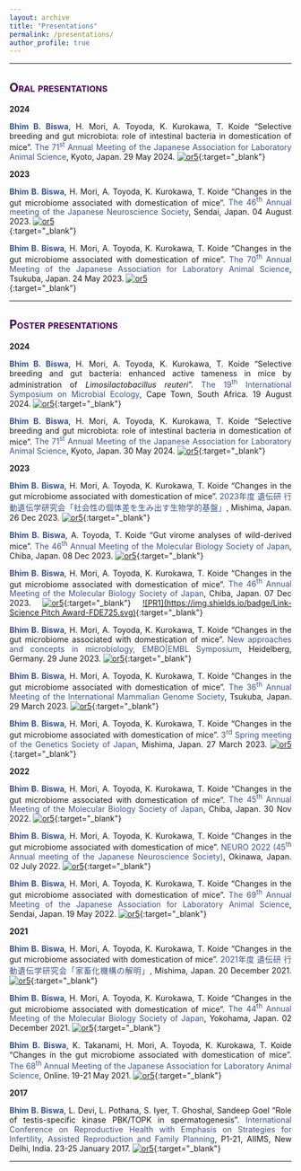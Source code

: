 ```yaml
---
layout: archive
title: "Presentations"
permalink: /presentations/
author_profile: true
---
```

<style> body {text-align: justify} </style> <!-- Justify text. -->

------

## <span style="font-variant:small-caps;"><span style="color:#440154">**Oral presentations**</span></span>

**2024**

<span style="color:#3B528B">**Bhim B. Biswa**</span>, H. Mori, A. Toyoda, K. Kurokawa, T. Koide “Selective breeding and gut microbiota: role of intestinal bacteria in domestication of mice”. <span style="color:#3B528B">The 71<sup>st</sup> Annual Meeting of the Japanese Association for Laboratory Animal Science</span>, Kyoto, Japan. 29 May 2024. [![or5](https://img.shields.io/badge/Link-Website-21908C.svg)](https://cfmeeting.com/jalas71/){:target="_blank"} <br>

**2023**

<span style="color:#3B528B">**Bhim B. Biswa**</span>, H. Mori, A. Toyoda, K. Kurokawa, T. Koide “Changes in the gut microbiome associated with domestication of mice”. <span style="color:#3B528B">The 46<sup>th</sup> Annual meeting of the Japanese Neuroscience Society</span>, Sendai, Japan. 04 August 2023. [![or5](https://img.shields.io/badge/Link-Website-21908C.svg)](https://neuroscience2023.jnss.org/en/index.html) <br>{:target="_blank"}

<span style="color:#3B528B">**Bhim B. Biswa**</span>, H. Mori, A. Toyoda, K. Kurokawa, T. Koide “Changes in the gut microbiome associated with domestication of mice”. <span style="color:#3B528B">The 70<sup>th</sup> Annual Meeting of the Japanese Association for Laboratory Animal Science</span>, Tsukuba, Japan. 24 May 2023. [![or5](https://img.shields.io/badge/Link-Website-21908C.svg)](https://cfmeeting.com/jalas70/) <br>{:target="_blank"}

------

## <span style="font-variant:small-caps;"><span style="color:#440154">**Poster presentations**</span></span>

**2024**

<span style="color:#3B528B">**Bhim B. Biswa**</span>, H. Mori, A. Toyoda, K. Kurokawa, T. Koide “Selective breeding and gut bacteria: enhanced active tameness in mice by administration of *Limosilactobacillus reuteri*”. <span style="color:#3B528B">The 19<sup>th</sup> International Symposium on Microbial Ecology</span>, Cape Town, South Africa. 19 August 2024. [![or5](https://img.shields.io/badge/Link-Website-21908C.svg)](https://isme19.isme-microbes.org/){:target="_blank"} <br>

<span style="color:#3B528B">**Bhim B. Biswa**</span>, H. Mori, A. Toyoda, K. Kurokawa, T. Koide “Selective breeding and gut microbiota: role of intestinal bacteria in domestication of mice”. <span style="color:#3B528B">The 71<sup>st</sup> Annual Meeting of the Japanese Association for Laboratory Animal Science</span>, Kyoto, Japan. 30 May 2024. [![or5](https://img.shields.io/badge/Link-Website-21908C.svg)](https://cfmeeting.com/jalas71/){:target="_blank"} <br>

**2023**

<span style="color:#3B528B">**Bhim B. Biswa**</span>, H. Mori, A. Toyoda, K. Kurokawa, T. Koide “Changes in the gut microbiome associated with domestication of mice”. <span style="color:#3B528B">2023年度 遺伝研 行動遺伝学研究会「社会性の個体差を生み出す生物学的基盤」</span>, Mishima, Japan. 26 Dec 2023. [![or5](https://img.shields.io/badge/Link-Website-21908C.svg)](https://www.nig.ac.jp/nig/research/nig-meetings?id=1504){:target="_blank"} <br>

<span style="color:#3B528B">**Bhim B. Biswa**</span>, A. Toyoda, T. Koide “Gut virome analyses of wild-derived mice”. <span style="color:#3B528B">The 46<sup>th</sup> Annual Meeting of the Molecular Biology Society of Japan</span>, Chiba, Japan. 08 Dec 2023. [![or5](https://img.shields.io/badge/Link-Website-21908C.svg)](https://www2.aeplan.co.jp/mbsj2023/en-index.html){:target="_blank"} <br>

<span style="color:#3B528B">**Bhim B. Biswa**</span>, H. Mori, A. Toyoda, K. Kurokawa, T. Koide “Changes in the gut microbiome associated with domestication of mice”. <span style="color:#3B528B">The 46<sup>th</sup> Annual Meeting of the Molecular Biology Society of Japan</span>, Chiba, Japan. 07 Dec 2023. [![or5](https://img.shields.io/badge/Link-Website-21908C.svg)](https://www2.aeplan.co.jp/mbsj2023/en-index.html){:target="_blank"} [![PR1](https://img.shields.io/badge/Link-Science Pitch Award-FDE725.svg)](https://www2.aeplan.co.jp/mbsj2023/en-index.html){:target="_blank"}  <br>

<span style="color:#3B528B">**Bhim B. Biswa**</span>, H. Mori, A. Toyoda, K. Kurokawa, T. Koide “Changes in the gut microbiome associated with domestication of mice”. <span style="color:#3B528B">New approaches and concepts in microbiology, EMBO|EMBL Symposium</span>, Heidelberg, Germany. 29 June 2023. [![or5](https://img.shields.io/badge/Link-Website-21908C.svg)](https://www.embl.org/about/info/course-and-conference-office/events/ees23-06/){:target="_blank"} <br>

<span style="color:#3B528B">**Bhim B. Biswa**</span>, H. Mori, A. Toyoda, K. Kurokawa, T. Koide “Changes in the gut microbiome associated with domestication of mice”. <span style="color:#3B528B">The 36<sup>th</sup> Annual Meeting of the International Mammalian Genome Society</span>, Tsukuba, Japan. 29 March 2023. [![or5](https://img.shields.io/badge/Link-Website-21908C.svg)](https://www.imgs.org/past-and-future-imgc-conferences){:target="_blank"} <br>

<span style="color:#3B528B">**Bhim B. Biswa**</span>, H. Mori, A. Toyoda, K. Kurokawa, T. Koide “Changes in the gut microbiome associated with domestication of mice”. <span style="color:#3B528B">3<sup>rd</sup> Spring meeting of the Genetics Society of Japan</span>, Mishima, Japan. 27 March 2023. [![or5](https://img.shields.io/badge/Link-Website-21908C.svg)](https://gsj3.org/en/){:target="_blank"} <br>

**2022**

 <span style="color:#3B528B">**Bhim B. Biswa**</span>, H. Mori, A. Toyoda, K. Kurokawa, T. Koide “Changes in the gut microbiome associated with domestication of mice”. <span style="color:#3B528B">The 45<sup>th</sup> Annual Meeting of the Molecular Biology Society of Japan</span>, Chiba, Japan. 30 Nov 2022. [![or5](https://img.shields.io/badge/Link-Website-21908C.svg)](https://www2.aeplan.co.jp/mbsj2022/en-index.html){:target="_blank"} <br>

<span style="color:#3B528B">**Bhim B. Biswa**</span>, H. Mori, A. Toyoda, K. Kurokawa, T. Koide “Changes in the gut microbiome associated with domestication of mice”. <span style="color:#3B528B">NEURO 2022 (45<sup>th</sup> Annual meeting of the Japanese Neuroscience Society)</span>, Okinawa, Japan. 02 July 2022. [![or5](https://img.shields.io/badge/Link-Website-21908C.svg)](https://neuro2022.jnss.org/){:target="_blank"} <br>

<span style="color:#3B528B">**Bhim B. Biswa**</span>, H. Mori, A. Toyoda, K. Kurokawa, T. Koide “Changes in the gut microbiome associated with domestication of mice”. <span style="color:#3B528B">The 69<sup>th</sup> Annual Meeting of the Japanese Association for Laboratory Animal Science</span>, Sendai, Japan. 19 May 2022. [![or5](https://img.shields.io/badge/Link-Website-21908C.svg)](https://jalas69.jp/){:target="_blank"} <br>

**2021**

<span style="color:#3B528B">**Bhim B. Biswa**</span>, H. Mori, A. Toyoda, K. Kurokawa, T. Koide “Changes in the gut microbiome associated with domestication of mice”. <span style="color:#3B528B">2021年度 遺伝研 行動遺伝学研究会「家畜化機構の解明」</span>, Mishima, Japan. 20 December 2021. [![or5](https://img.shields.io/badge/Link-Website-21908C.svg)](https://www.nig.ac.jp/nig/research/nig-meetings?id=1293){:target="_blank"} <br>

<span style="color:#3B528B">**Bhim B. Biswa**</span>, H. Mori, A. Toyoda, K. Kurokawa, T. Koide “Changes in the gut microbiome associated with domestication of mice”. <span style="color:#3B528B">The 44<sup>th</sup> Annual Meeting of the Molecular Biology Society of Japan</span>, Yokohama, Japan. 02 December 2021. [![or5](https://img.shields.io/badge/Link-Website-21908C.svg)](https://www2.aeplan.co.jp/mbsj2021/english/){:target="_blank"} <br>

<span style="color:#3B528B">**Bhim B. Biswa**</span>, K. Takanami, H. Mori, A. Toyoda, K. Kurokawa, T. Koide “Changes in the gut microbiome associated with domestication of mice”. <span style="color:#3B528B">The 68<sup>th</sup> Annual Meeting of the Japanese Association for Laboratory Animal Science</span>, Online. 19-21 May 2021. [![or5](https://img.shields.io/badge/Link-Website-21908C.svg)](https://www.jalas.jp/68jalas/){:target="_blank"} <br>

**2017**

<span style="color:#3B528B">**Bhim B. Biswa**</span>, L. Devi, L. Pothana, S. Iyer, T. Ghoshal, Sandeep Goel “Role of testis-specific kinase PBK/TOPK in spermatogenesis”. <span style="color:#3B528B">International Conference on Reproductive Health with Emphasis on Strategies for Infertility, Assisted Reproduction and Family Planning</span>, P1-21, AIIMS, New Delhi, India. 23-25 January 2017. [![or5](https://img.shields.io/badge/Link-Website-21908C.svg)](https://www.issrf.org/conferences/past-conferences){:target="_blank"} <br>

------